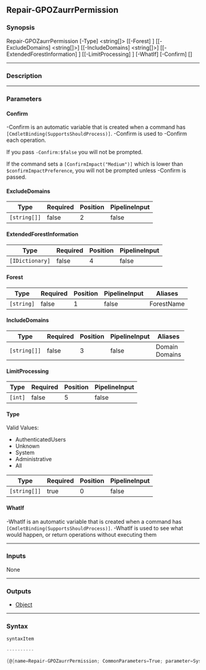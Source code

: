 Repair-GPOZaurrPermission
-------------------------




### Synopsis

Repair-GPOZaurrPermission [-Type] <string[]> [[-Forest] <string>] [[-ExcludeDomains] <string[]>] [[-IncludeDomains] <string[]>] [[-ExtendedForestInformation] <IDictionary>] [[-LimitProcessing] <int>] [-WhatIf] [-Confirm] [<CommonParameters>]




---


### Description


---


### Parameters
#### **Confirm**
-Confirm is an automatic variable that is created when a command has ```[CmdletBinding(SupportsShouldProcess)]```.
-Confirm is used to -Confirm each operation.

If you pass ```-Confirm:$false``` you will not be prompted.


If the command sets a ```[ConfirmImpact("Medium")]``` which is lower than ```$confirmImpactPreference```, you will not be prompted unless -Confirm is passed.

#### **ExcludeDomains**




|Type        |Required|Position|PipelineInput|
|------------|--------|--------|-------------|
|`[string[]]`|false   |2       |false        |



#### **ExtendedForestInformation**




|Type           |Required|Position|PipelineInput|
|---------------|--------|--------|-------------|
|`[IDictionary]`|false   |4       |false        |



#### **Forest**




|Type      |Required|Position|PipelineInput|Aliases   |
|----------|--------|--------|-------------|----------|
|`[string]`|false   |1       |false        |ForestName|



#### **IncludeDomains**




|Type        |Required|Position|PipelineInput|Aliases           |
|------------|--------|--------|-------------|------------------|
|`[string[]]`|false   |3       |false        |Domain<br/>Domains|



#### **LimitProcessing**




|Type   |Required|Position|PipelineInput|
|-------|--------|--------|-------------|
|`[int]`|false   |5       |false        |



#### **Type**

Valid Values:

* AuthenticatedUsers
* Unknown
* System
* Administrative
* All






|Type        |Required|Position|PipelineInput|
|------------|--------|--------|-------------|
|`[string[]]`|true    |0       |false        |



#### **WhatIf**
-WhatIf is an automatic variable that is created when a command has ```[CmdletBinding(SupportsShouldProcess)]```.
-WhatIf is used to see what would happen, or return operations without executing them


---


### Inputs
None




---


### Outputs
* [Object](https://learn.microsoft.com/en-us/dotnet/api/System.Object)






---


### Syntax
```PowerShell
syntaxItem
```
```PowerShell
----------
```
```PowerShell
{@{name=Repair-GPOZaurrPermission; CommonParameters=True; parameter=System.Object[]}}
```

